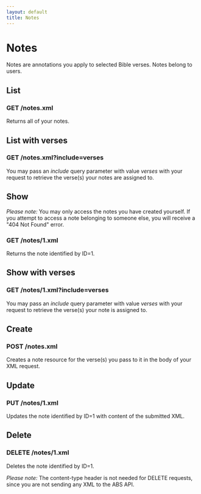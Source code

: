```yaml
---
layout: default
title: Notes
---
```


# Notes

Notes are annotations you apply to selected Bible verses.  Notes belong to users.

## List

### GET /notes.xml

Returns all of your notes.

## List with verses

### GET /notes.xml?include=verses

You may pass an *include* query parameter with value *verses* with your request to retrieve the verse(s) your notes are assigned to.

## Show

*Please note:* You may only access the notes you have created yourself.  If you attempt to access a note belonging to someone else, you will receive a "404 Not Found" error.

### GET /notes/1.xml

Returns the note identified by ID=1.  

## Show with verses

### GET /notes/1.xml?include=verses

You may pass an *include* query parameter with value *verses* with your request to retrieve the verse(s) your note is assigned to.

## Create

### POST /notes.xml

Creates a note resource for the verse(s) you pass to it in the body of your XML request.

## Update

### PUT /notes/1.xml

Updates the note identified by ID=1 with content of the submitted XML.

## Delete

### DELETE /notes/1.xml

Deletes the note identified by ID=1.

*Please note:* The content-type header is not needed for DELETE requests, since you are not sending any XML to the ABS API.